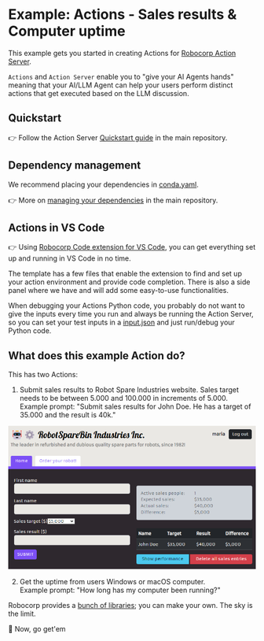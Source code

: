 # Example: Actions - Sales results & Computer uptime

This example gets you started in creating Actions for [Robocorp Action Server](https://github.com/robocorp/robo/tree/master/action_server/docs#readme).

`Actions` and `Action Server` enable you to "give your AI Agents hands" meaning that your AI/LLM Agent can help your users perform distinct actions that get executed based on the LLM discussion.

## Quickstart

👉 Follow the Action Server [Quickstart guide](https://github.com/robocorp/robocorp?tab=readme-ov-file#%EF%B8%8F-quickstart) in the main repository.


## Dependency management

We recommend placing your dependencies in [conda.yaml](conda.yaml).

👉 More on [managing your dependencies](https://github.com/robocorp/robocorp?tab=readme-ov-file#what-makes-a-python-function-an-%EF%B8%8Faction) in the main repository.


## Actions in VS Code 

👉 Using [Robocorp Code extension for VS Code](https://marketplace.visualstudio.com/items?itemName=robocorp.robocorp-code), you can get everything set up and running in VS Code in no time.

The template has a few files that enable the extension to find and set up your action environment and provide code completion. There is also a side panel where we have and will add some easy-to-use functionalities.

When debugging your Actions Python code, you probably do not want to give the inputs every time you run and always be running the Action Server, so you can set your test inputs in a [input.json](./devdata/input.json) and just run/debug your Python code.


## What does this example Action do?

This has two Actions: 
1. Submit sales results to Robot Spare Industries website. Sales target needs to be between 5.000 and 100.000 in increments of 5.000.   
Example prompt: "Submit sales results for John Doe. He has a target of 35.000 and the result is 40k."

![Sales Target](/docs/sales_target.png)

2. Get the uptime from users Windows or macOS computer.  
Example prompt: "How long has my computer been running?"

Robocorp provides a [bunch of libraries](https://pypi.org/search/?q=robocorp-); you can make your own. The sky is the limit.

🚀 Now, go get'em

